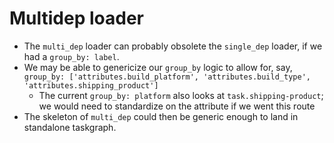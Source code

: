 # Multidep loader

- The `multi_dep` loader can probably obsolete the `single_dep` loader, if we had a `group_by: label`.
- We may be able to genericize our `group_by` logic to allow for, say, `group_by: ['attributes.build_platform', 'attributes.build_type', 'attributes.shipping_product']`
  - The current `group_by: platform` also looks at `task.shipping-product`; we would need to standardize on the attribute if we went this route
- The skeleton of `multi_dep` could then be generic enough to land in standalone taskgraph.

